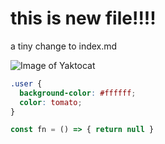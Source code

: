 # this is new file!!!!

a tiny change to index.md

![Image of Yaktocat](https://octodex.github.com/images/yaktocat.png)

```css
.user {
  background-color: #ffffff;
  color: tomato;
}
```

```javascript
const fn = () => { return null }
```
